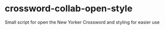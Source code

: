 # crossword-collab-open-style
Small script for open the New Yorker Crossword and styling for easier use
